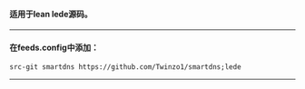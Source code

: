 #### 适用于lean lede源码。
---------
#### 在feeds.config中添加：
```
src-git smartdns https://github.com/Twinzo1/smartdns;lede
```
------------